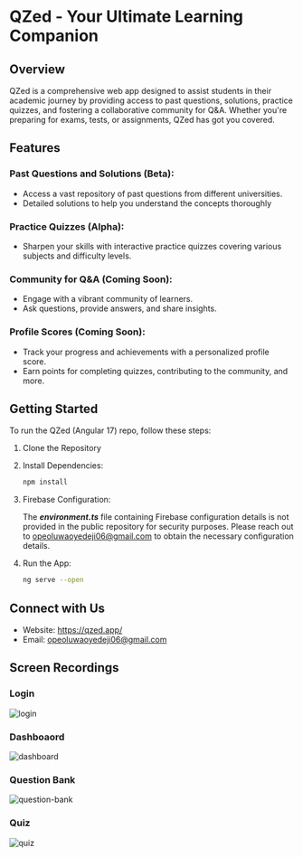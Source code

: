 # QZed - Your Ultimate Learning Companion

## Overview
QZed is a comprehensive web app designed to assist students in their academic journey by providing access to past questions, solutions, practice quizzes, and fostering a collaborative community for Q&A. Whether you're preparing for exams, tests, or assignments, QZed has got you covered.

## Features
### Past Questions and Solutions (Beta):
- Access a vast repository of past questions from different universities.
- Detailed solutions to help you understand the concepts thoroughly

### Practice Quizzes (Alpha):
- Sharpen your skills with interactive practice quizzes covering various subjects and difficulty levels.

### Community for Q&A (Coming Soon):
- Engage with a vibrant community of learners.
- Ask questions, provide answers, and share insights.

### Profile Scores (Coming Soon):
- Track your progress and achievements with a personalized profile score.
- Earn points for completing quizzes, contributing to the community, and more.

## Getting Started
To run the QZed (Angular 17) repo, follow these steps:
1. Clone the Repository
2. Install Dependencies:

      ```bash
      npm install
      ```

3. Firebase Configuration:

    The _**environment.ts**_ file containing Firebase configuration details is not provided in the public repository for security purposes.
    Please reach out to opeoluwaoyedeji06@gmail.com to obtain the necessary configuration details. 

5.  Run the App:

      ```bash
      ng serve --open
      ```

## Connect with Us
- Website: https://qzed.app/
- Email: opeoluwaoyedeji06@gmail.com

## Screen Recordings
### Login
![login](https://github.com/Daniel-Ope06/qzed-app/assets/97707320/8a679030-6efd-479d-9b8c-111b2e7dd8b5)

### Dashboaord
![dashboard](https://github.com/Daniel-Ope06/qzed-app/assets/97707320/7e12891f-d7cb-46be-8702-48710c5d8b4b)

### Question Bank
![question-bank](https://github.com/Daniel-Ope06/qzed-app/assets/97707320/4e35f8f2-4cf5-4ab9-b924-9edf65f2affc)

### Quiz
![quiz](https://github.com/Daniel-Ope06/qzed-app/assets/97707320/3dbdc6a6-a5a8-4e85-81f2-1160929081c0)
